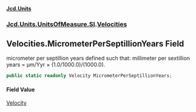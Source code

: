#### [Jcd.Units](index 'index')
### [Jcd.Units.UnitsOfMeasure.SI](Jcd.Units.UnitsOfMeasure.SI 'Jcd.Units.UnitsOfMeasure.SI').[Velocities](Velocities 'Jcd.Units.UnitsOfMeasure.SI.Velocities')

## Velocities.MicrometerPerSeptillionYears Field

micrometer per septillion years defined such that: millimeter per sextillion years = μm/Yyr × (1.0/1000.0)/(1000.0).

```csharp
public static readonly Velocity MicrometerPerSeptillionYears;
```

#### Field Value
[Velocity](Velocity 'Jcd.Units.UnitTypes.Velocity')